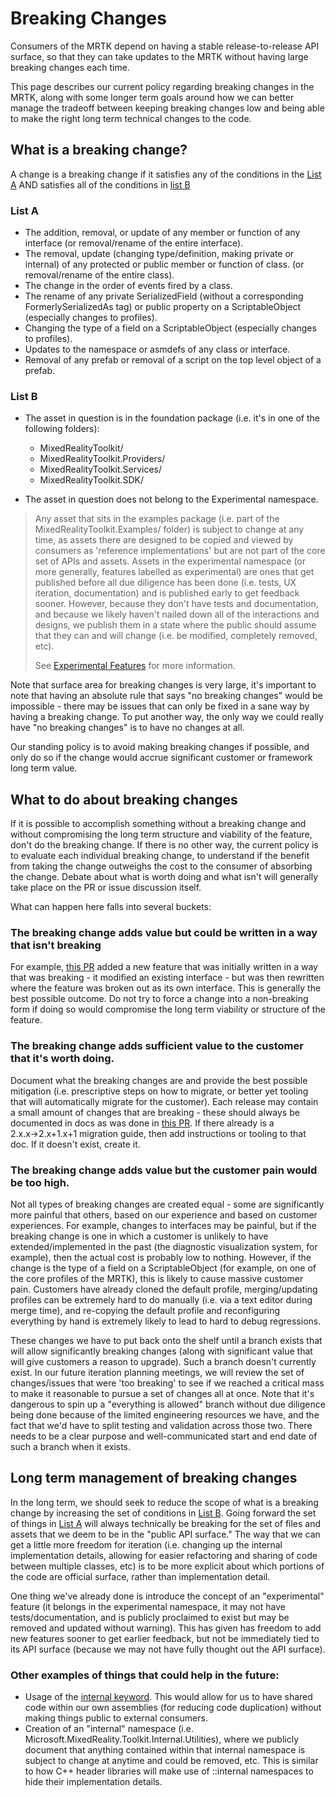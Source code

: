 # Breaking Changes

Consumers of the MRTK depend on having a stable release-to-release API surface, so that
they can take updates to the MRTK without having large breaking changes each time.

This page describes our current policy regarding breaking changes in the MRTK, along with some
longer term goals around how we can better manage the tradeoff between keeping breaking changes
low and being able to make the right long term technical changes to the code.

## What is a breaking change?

A change is a breaking change if it satisfies any of the conditions in the [List A](#list-a) AND satisfies all of
the conditions in [list B](#list-b)

### List A

- The addition, removal, or update of any member or function of any interface (or removal/rename
  of the entire interface).
- The removal, update (changing type/definition, making private or internal) of any protected or public
  member or function of class. (or removal/rename of the entire class).
- The change in the order of events fired by a class.
- The rename of any private SerializedField (without a corresponding FormerlySerializedAs tag) or public
  property on a ScriptableObject (especially changes to profiles).
- Changing the type of a field on a ScriptableObject (especially changes to profiles).
- Updates to the namespace or asmdefs of any class or interface.
- Removal of any prefab or removal of a script on the top level object of a prefab.

### List B

- The asset in question is in the foundation package (i.e. it's in one of the following folders):

  - MixedRealityToolkit/
  - MixedRealityToolkit.Providers/
  - MixedRealityToolkit.Services/ 
  - MixedRealityToolkit.SDK/

- The asset in question does not belong to the Experimental namespace.

> Any asset that sits in the examples package (i.e. part of the MixedRealityToolkit.Examples/ folder)
> is subject to change at any time, as assets there are designed to be copied and viewed by consumers
> as 'reference implementations' but are not part of the core set of APIs and assets.
> Assets in the experimental namespace (or more generally, features labelled as experimental) are ones
> that get published before all due diligence has been done (i.e. tests, UX iteration, documentation) and
> is published early to get feedback sooner.  However, because they don't have tests and documentation, and
> because we likely haven't nailed down all of the interactions and designs, we publish them in a state
> where the public should assume that they can and will change (i.e. be modified, completely removed, etc).
> 
> See [Experimental Features](../ExperimentalFeatures.md) for more information.

Note that surface area for breaking changes is very large, it's important to note that having an absolute
rule that says "no breaking changes" would be impossible - there may be issues that can only be fixed in
a sane way by having a breaking change. To put another way, the only way we could really have "no breaking changes"
is to have no changes at all.

Our standing policy is to avoid making breaking changes if possible, and only do so if the change would
accrue significant customer or framework long term value.

## What to do about breaking changes

If it is possible to accomplish something without a breaking change and without compromising the long term
structure and viability of the feature, don't do the breaking change. If there is no other way, the
current policy is to evaluate each individual breaking change, to understand if the benefit from taking
the change outweighs the cost to the consumer of absorbing the change. Debate about what is worth doing
and what isn't will generally take place on the PR or issue discussion itself. 

What can happen here falls into several buckets:

### The breaking change adds value but could be written in a way that isn't breaking

For example, [this PR](https://github.com/microsoft/MixedRealityToolkit-Unity/pull/4882) added a new
feature that was initially written in a way that was breaking - it modified an existing interface -
but was then rewritten where the feature was broken out as its own interface. This is generally the
best possible outcome. Do not try to force a change into a non-breaking form if doing so would
compromise the long term viability or structure of the feature.

### The breaking change adds sufficient value to the customer that it's worth doing.

Document what the breaking changes are and provide the best possible mitigation (i.e. prescriptive
steps on how to migrate, or better yet tooling that will automatically migrate for the customer).
Each release may contain a small amount of changes that are breaking - these should always be
documented in docs as was done in [this PR](https://github.com/microsoft/MixedRealityToolkit-Unity/pull/4858).
If there already is a 2.x.x→2.x+1.x+1 migration guide, then add instructions or tooling to
that doc. If it doesn't exist, create it.

### The breaking change adds value but the customer pain would be too high.

Not all types of breaking changes are created equal - some are significantly more painful that others,
based on our experience and based on customer experiences. For example, changes to interfaces may be
painful, but if the breaking change is one in which a customer is unlikely to have extended/implemented
in the past (the diagnostic visualization system, for example), then the actual cost is probably low
to nothing. However, if the change is the type of a field on a ScriptableObject (for example, on one
of the core profiles of the MRTK), this is likely to cause massive customer pain. Customers have already
cloned the default profile, merging/updating profiles can be extremely hard to do manually (i.e. via a
text editor during merge time), and re-copying the default profile and reconfiguring everything by hand
is extremely likely to lead to hard to debug regressions.

These changes we have to put back onto the shelf until a branch exists that will allow significantly
breaking changes (along with significant value that will give customers a reason to upgrade). Such a
branch doesn't currently exist. In our future iteration planning meetings, we will review the set of
changes/issues that were 'too breaking' to see if we reached a critical mass to make it reasonable to
pursue a set of changes all at once. Note that it's dangerous to spin up a "everything is allowed" branch
without due diligence being done because of the limited engineering resources we have, and the fact that
we'd have to split testing and validation across those two. There needs to be a clear purpose and
well-communicated start and end date of such a branch when it exists.

## Long term management of breaking changes

In the long term, we should seek to reduce the scope of what is a breaking change by increasing the set
of conditions in [List B](#list-b). Going forward the set of things in [List A](#list-a) will always
technically be breaking for the set of files and assets that we deem to be in the "public API surface."
The way that we can get a little more freedom for iteration (i.e. changing up the internal implementation
details, allowing for easier refactoring and sharing of code between multiple classes, etc) is to be more
explicit about which portions of the code are official surface, rather than implementation detail.

One thing we've already done is introduce the concept of an "experimental" feature (it belongs in the
experimental namespace, it may not have tests/documentation, and is publicly proclaimed to exist but
may be removed and updated without warning). This has given has freedom to add new features sooner to
get earlier feedback, but not be immediately tied to its API surface (because we may not have fully
thought out the API surface).

### Other examples of things that could help in the future:

- Usage of the [internal keyword](https://docs.microsoft.com/en-us/dotnet/csharp/language-reference/keywords/internal).
  This would allow for us to have shared code within our own assemblies (for reducing code duplication)
  without making things public to external consumers.
- Creation of an "internal" namespace (i.e. Microsoft.MixedReality.Toolkit.Internal.Utilities),
  where we publicly document that anything contained within that internal namespace is subject to
  change at anytime and could be removed, etc. This is similar to how C++ header libraries will make
  use of ::internal namespaces to hide their implementation details.
